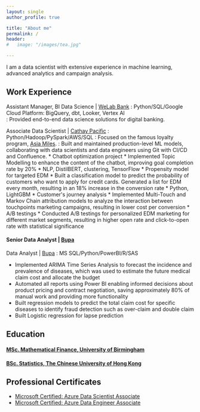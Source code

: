 ```yaml
---
layout: single
author_profile: true

title: "About me"
permalink: /
header:
#   image: "/images/tea.jpg"

---
```


I am a data scientist with extensive experience in machine learning, advanced analytics and campaign analysis.

## Work Experience

Assistant Manager, BI Data Science | [WeLab Bank](https://www.welab.bank/en/)
:   Python/SQL/Google Cloud Platform: BigQuery, dbt, Looker, Vertex AI  
:   Provided end-to-end data science solutions for digital banking.

Associate Data Scientist | [Cathay Pacific](https://www.cathaypacific.com/cx/en_CA.html)
:   Python/Hadoop/PySpark/AWS/SQL
:   Focused on the famous loyalty program, [Asia Miles](https://www.asiamiles.com/en/home.html).
:   Built and maintained production-level ML models, collaborating with data scientists and data engineers using Git
with CI/CD and Confluence.
    * Chatbot optimization project
        * Implemented Topic Modelling to enhance the content of the chatbot, improving goal completion rate by 20% 
        * NLP, DistilBERT, clustering, TensorFlow
    * Propensity model for targeted EDM
        * Built a classification model to predict the probability of customers who want to apply for credit cards. Generated a list for EDM every month, resulting in an 18% increase in the conversion rate 
        * Python, LightGBM
    * Customer's journey analysis
        * Implemented Multi-Touch and Markov Chain attribution models to analyze the interaction between touchpoints marketing campaigns, resulting in lower cost per conversion
    * A/B testings
        * Conducted A/B testings for personalized EDM marketing for different market segments, resulting in higher open rate and click-to-open rate with statistical significance

#### Senior Data Analyst | [Bupa](https://www.bupa.com.hk/en/)
Data Analyst | [Bupa](https://www.bupa.com.hk/en/)
:   MS SQL/Python/PowerBI/R/SAS  
* Implemented ARIMA Time Series Analysis to forecast the incidence and prevalence of diseases, which was used to estimate the future medical claim cost and allocate the budget
* Automated all reports using Power BI enabling informed decisions about product pricing and contract negotiation,
saving approximately 80% of manual work and providing more functionality
* Built regression models to predict the total claim cost for specific diseases to identify fraud detection such as over-claim and double claim
* Built Logistic regression for lapse prediction

## Education
#### [MSc. Mathematical Finance, University of Birmingham](https://www.birmingham.ac.uk/postgraduate/courses/taught/maths/mathematical-finance.aspx)
#### [BSc. Statistics, The Chinese University of Hong Kong](https://www.sta.cuhk.edu.hk/programmes/b-sc-in-statistics/)

## Professional Certificates
* [Microsoft Certified: Azure Data Scientist Associate](https://learn.microsoft.com/en-us/certifications/azure-data-scientist/)
* [Microsoft Certified: Azure Data Engineer Associate](https://learn.microsoft.com/en-us/certifications/azure-data-engineer/)

<!-- ## Technical Skills
Python | SQL | PySpark | R | SAS | Git | dbt | Machine Learning | Natural Language Processing 
Deep Learning | Neural network | Time Series | Statistical modelling | Regression | Experimental design
A/B testing | MLOps | GCP | Vertex AI | BigQuery | Looker | Databricks | Azure | Azure Data Lake 
Azure Machine Learning | AWS | Pandas | Numpy | scikit-learn | XGboost | Optuna | TensorFlow | PyTorch | Kubeflow
English | Cantonese | Mandarin -->

